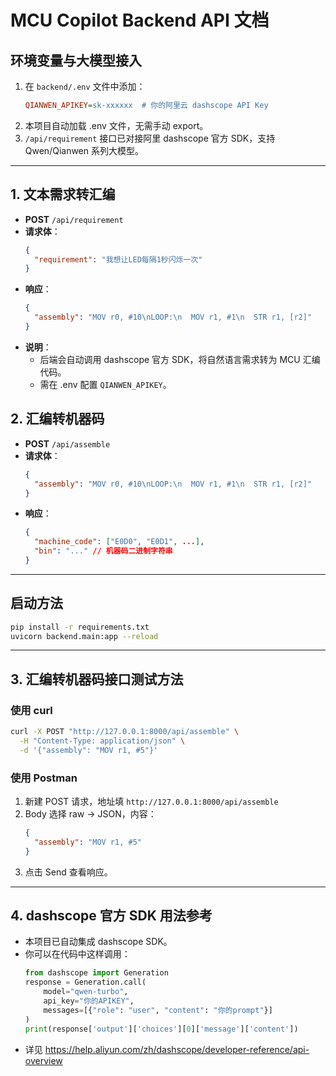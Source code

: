 # MCU Copilot Backend API 文档

## 环境变量与大模型接入

1. 在 `backend/.env` 文件中添加：
   ```ini
   QIANWEN_APIKEY=sk-xxxxxx  # 你的阿里云 dashscope API Key
   ```
2. 本项目自动加载 .env 文件，无需手动 export。
3. `/api/requirement` 接口已对接阿里 dashscope 官方 SDK，支持 Qwen/Qianwen 系列大模型。

---

## 1. 文本需求转汇编
- **POST** `/api/requirement`
- **请求体**：
  ```json
  {
    "requirement": "我想让LED每隔1秒闪烁一次"
  }
  ```
- **响应**：
  ```json
  {
    "assembly": "MOV r0, #10\nLOOP:\n  MOV r1, #1\n  STR r1, [r2]"
  }
  ```
- **说明**：
  - 后端会自动调用 dashscope 官方 SDK，将自然语言需求转为 MCU 汇编代码。
  - 需在 .env 配置 `QIANWEN_APIKEY`。

## 2. 汇编转机器码
- **POST** `/api/assemble`
- **请求体**：
  ```json
  {
    "assembly": "MOV r0, #10\nLOOP:\n  MOV r1, #1\n  STR r1, [r2]"
  }
  ```
- **响应**：
  ```json
  {
    "machine_code": ["E0D0", "E0D1", ...],
    "bin": "..." // 机器码二进制字符串
  }
  ```

---

## 启动方法

```bash
pip install -r requirements.txt
uvicorn backend.main:app --reload
```

---

## 3. 汇编转机器码接口测试方法

### 使用 curl

```bash
curl -X POST "http://127.0.0.1:8000/api/assemble" \
  -H "Content-Type: application/json" \
  -d '{"assembly": "MOV r1, #5"}'
```

### 使用 Postman
1. 新建 POST 请求，地址填 `http://127.0.0.1:8000/api/assemble`
2. Body 选择 raw -> JSON，内容：
   ```json
   {
     "assembly": "MOV r1, #5"
   }
   ```
3. 点击 Send 查看响应。

---

## 4. dashscope 官方 SDK 用法参考

- 本项目已自动集成 dashscope SDK。
- 你可以在代码中这样调用：
  ```python
  from dashscope import Generation
  response = Generation.call(
      model="qwen-turbo",
      api_key="你的APIKEY",
      messages=[{"role": "user", "content": "你的prompt"}]
  )
  print(response['output']['choices'][0]['message']['content'])
  ```
- 详见 https://help.aliyun.com/zh/dashscope/developer-reference/api-overview 